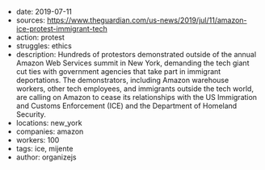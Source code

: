 - date: 2019-07-11
- sources: https://www.theguardian.com/us-news/2019/jul/11/amazon-ice-protest-immigrant-tech
- action: protest
- struggles: ethics
- description: Hundreds of protestors demonstrated outside of the annual Amazon Web Services summit in New York, demanding the tech giant cut ties with government agencies that take part in immigrant deportations. The demonstrators, including Amazon warehouse workers, other tech employees, and immigrants outside the tech world, are calling on Amazon to cease its relationships with the US Immigration and Customs Enforcement (ICE) and the Department of Homeland Security.
- locations: new_york
- companies: amazon
- workers: 100
- tags: ice, mijente
- author: organizejs
